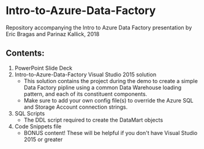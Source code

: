 # Intro-to-Azure-Data-Factory
Repository accompanying the Intro to Azure Data Factory presentation by Eric Bragas and Parinaz Kallick, 2018

## Contents:
1. PowerPoint Slide Deck
2. Intro-to-Azure-Data-Factory Visual Studio 2015 solution
    * This solution contains the project during the demo to create a simple Data Factory pipline using a common Data Warehouse loading pattern, and each of its constituent components. 
    * Make sure to add your own config file(s) to override the Azure SQL and Storage Account connection strings.
3. SQL Scripts
    * The DDL script required to create the DataMart objects
4. Code Snippets file
    * BONUS content! These will be helpful if you don't have Visual Studio 2015 or greater
